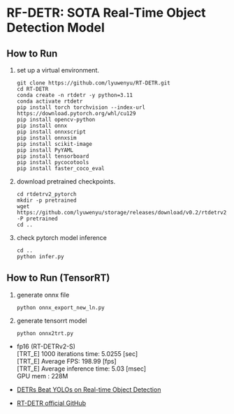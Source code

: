 # RF-DETR: SOTA Real-Time Object Detection Model

## How to Run

1. set up a virtual environment.
    ```
    git clone https://github.com/lyuwenyu/RT-DETR.git
    cd RT-DETR
    conda create -n rtdetr -y python=3.11
    conda activate rtdetr
    pip install torch torchvision --index-url https://download.pytorch.org/whl/cu129
    pip install opencv-python
    pip install onnx
    pip install onnxscript
    pip install onnxsim
    pip install scikit-image
    pip install PyYAML
    pip install tensorboard
    pip install pycocotools
    pip install faster_coco_eval
    ```

2. download pretrained checkpoints.
    ```
    cd rtdetrv2_pytorch
    mkdir -p pretrained
    wget https://github.com/lyuwenyu/storage/releases/download/v0.2/rtdetrv2_r18vd_120e_coco_rerun_48.1.pth -P pretrained
    cd ..
    ```

2. check pytorch model inference
    ```
    cd ..
    python infer.py
    ```

## How to Run (TensorRT)

1. generate onnx file
    ```
    python onnx_export_new_ln.py
    ```

2. generate tensorrt model
    ```
    python onnx2trt.py
    ```
    
- fp16 (RT-DETRv2-S)   
    [TRT_E] 1000 iterations time: 5.0255 [sec]  
    [TRT_E] Average FPS: 198.99 [fps]   
    [TRT_E] Average inference time: 5.03 [msec]     
    GPU mem : 228M   

- [DETRs Beat YOLOs on Real-time Object Detection](https://arxiv.org/pdf/2304.08069)
- [RT-DETR official GitHub](https://github.com/lyuwenyu/RT-DETR)


